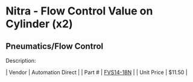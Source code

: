 # Nitra - Flow Control Value on Cylinder (x2)
## Pneumatics/Flow Control
Description: 	 

| Vendor | Automation Direct | 
| Part # | [FVS14-18N](https://www.automationdirect.com) | 
| Unit Price | $11.50 | 
